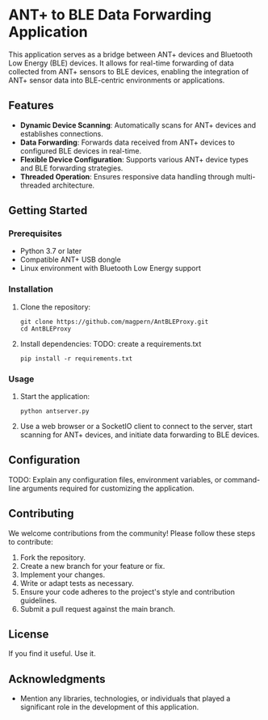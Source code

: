 # ANT+ to BLE Data Forwarding Application

This application serves as a bridge between ANT+ devices and Bluetooth Low Energy (BLE) devices. It allows for real-time forwarding of data collected from ANT+ sensors to BLE devices, enabling the integration of ANT+ sensor data into BLE-centric environments or applications.

## Features

- **Dynamic Device Scanning**: Automatically scans for ANT+ devices and establishes connections.
- **Data Forwarding**: Forwards data received from ANT+ devices to configured BLE devices in real-time.
- **Flexible Device Configuration**: Supports various ANT+ device types and BLE forwarding strategies.
- **Threaded Operation**: Ensures responsive data handling through multi-threaded architecture.

## Getting Started

### Prerequisites

- Python 3.7 or later
- Compatible ANT+ USB dongle
- Linux environment with Bluetooth Low Energy support

### Installation

1. Clone the repository:
    ```
    git clone https://github.com/magpern/AntBLEProxy.git
    cd AntBLEProxy
    ```

2. Install dependencies:
    TODO: create a requirements.txt
    ```
    pip install -r requirements.txt
    ```

### Usage

1. Start the application:
    ```
    python antserver.py
    ```

2. Use a web browser or a SocketIO client to connect to the server, start scanning for ANT+ devices, and initiate data forwarding to BLE devices.

## Configuration

TODO: Explain any configuration files, environment variables, or command-line arguments required for customizing the application.

## Contributing

We welcome contributions from the community! Please follow these steps to contribute:

1. Fork the repository.
2. Create a new branch for your feature or fix.
3. Implement your changes.
4. Write or adapt tests as necessary.
5. Ensure your code adheres to the project's style and contribution guidelines.
6. Submit a pull request against the main branch.

## License

If you find it useful. Use it.

## Acknowledgments

- Mention any libraries, technologies, or individuals that played a significant role in the development of this application.
